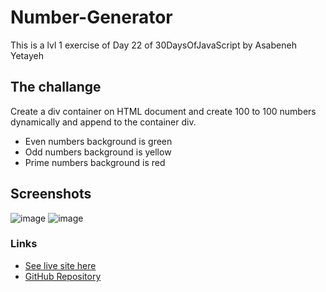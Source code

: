 # Number-Generator

This is a lvl 1 exercise of Day 22 of 30DaysOfJavaScript by Asabeneh Yetayeh

 
## The challange

Create a div container on HTML document and create 100 to 100 numbers dynamically and append to the container div.
- Even numbers background is green
- Odd numbers background is yellow
- Prime numbers background is red

## Screenshots
![image](https://github.com/Karan-Niroula/Number-Generator/assets/115252139/f17b1370-b8bc-4eef-8015-7001b0b00e3b)
![image](https://github.com/Karan-Niroula/Number-Generator/assets/115252139/c43a679d-bbb6-4152-9f3f-e64aa8db45a5)




### Links

- [See live site here](https://karan-niroula.github.io/Number-Generator/)
- [GitHub Repository](https://github.com/Karan-Niroula/Number-Generator)
